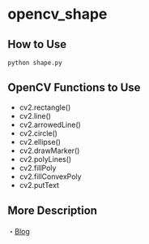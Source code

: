 # opencv_shape

## How to Use
```python:bash
python shape.py
```

## OpenCV Functions to Use
- cv2.rectangle()
- cv2.line()
- cv2.arrowedLine()
- cv2.circle()
- cv2.ellipse()
- cv2.drawMarker()
- cv2.polyLines()
- cv2.fillPoly
- cv2.fillConvexPoly
- cv2.putText

## More Description

・[Blog](https://atchicken.com/opencv_shape/)
